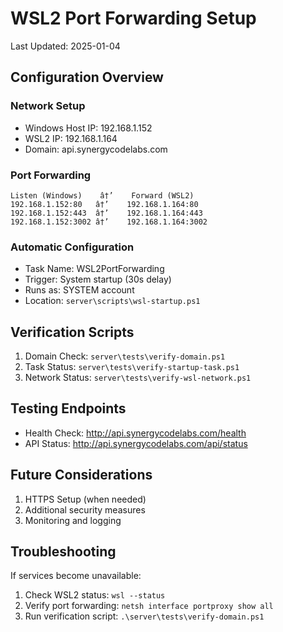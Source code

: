 # WSL2 Port Forwarding Setup
Last Updated: 2025-01-04

## Configuration Overview

### Network Setup
- Windows Host IP: 192.168.1.152
- WSL2 IP: 192.168.1.164
- Domain: api.synergycodelabs.com

### Port Forwarding
```
Listen (Windows)    â†’    Forward (WSL2)
192.168.1.152:80   â†’    192.168.1.164:80
192.168.1.152:443  â†’    192.168.1.164:443
192.168.1.152:3002 â†’    192.168.1.164:3002
```

### Automatic Configuration
- Task Name: WSL2PortForwarding
- Trigger: System startup (30s delay)
- Runs as: SYSTEM account
- Location: `server\scripts\wsl-startup.ps1`

## Verification Scripts
1. Domain Check: `server\tests\verify-domain.ps1`
2. Task Status: `server\tests\verify-startup-task.ps1`
3. Network Status: `server\tests\verify-wsl-network.ps1`

## Testing Endpoints
- Health Check: http://api.synergycodelabs.com/health
- API Status: http://api.synergycodelabs.com/api/status

## Future Considerations
1. HTTPS Setup (when needed)
2. Additional security measures
3. Monitoring and logging

## Troubleshooting
If services become unavailable:
1. Check WSL2 status: `wsl --status`
2. Verify port forwarding: `netsh interface portproxy show all`
3. Run verification script: `.\server\tests\verify-domain.ps1`